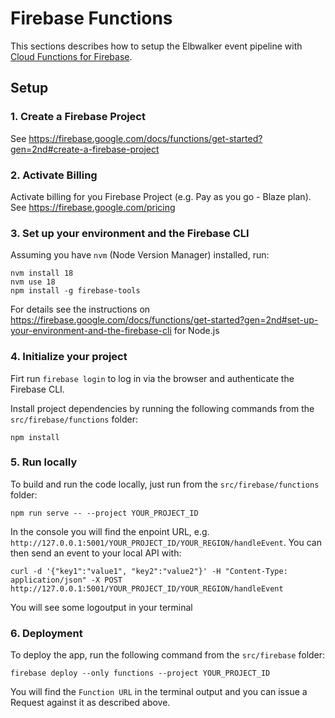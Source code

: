 # Firebase Functions
This sections describes how to setup the Elbwalker event pipeline with [Cloud Functions for Firebase](https://firebase.google.com/docs/functions).


## Setup


### 1. Create a Firebase Project
See https://firebase.google.com/docs/functions/get-started?gen=2nd#create-a-firebase-project


### 2. Activate Billing
Activate billing for you Firebase Project (e.g. Pay as you go - Blaze plan).
See https://firebase.google.com/pricing


### 3. Set up your environment and the Firebase CLI
Assuming you have `nvm` (Node Version Manager) installed, run:
```
nvm install 18
nvm use 18
npm install -g firebase-tools
```

For details see the instructions on https://firebase.google.com/docs/functions/get-started?gen=2nd#set-up-your-environment-and-the-firebase-cli for Node.js


### 4. Initialize your project
Firt run `firebase login` to log in via the browser and authenticate the Firebase CLI.

Install project dependencies by running the following commands from the `src/firebase/functions` folder:
```
npm install
```


### 5. Run locally
To build and run the code locally, just run from the `src/firebase/functions` folder:
```
npm run serve -- --project YOUR_PROJECT_ID
``` 

In the console you will find the enpoint URL, e.g. `http://127.0.0.1:5001/YOUR_PROJECT_ID/YOUR_REGION/handleEvent`. You can then send an event to your local API with:
```
curl -d '{"key1":"value1", "key2":"value2"}' -H "Content-Type: application/json" -X POST http://127.0.0.1:5001/YOUR_PROJECT_ID/YOUR_REGION/handleEvent
```
You will see some logoutput in your terminal


### 6. Deployment
To deploy the app, run the following command from the `src/firebase` folder:
```
firebase deploy --only functions --project YOUR_PROJECT_ID
```
You will find the `Function URL` in the terminal output and you can issue a Request against it as described above.

